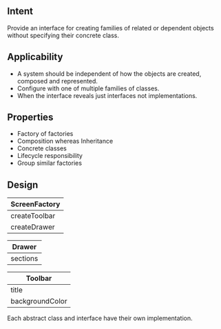 ## Intent

Provide an interface for creating families of related or dependent 
objects without specifying their concrete class.

## Applicability

* A system should be independent of how the objects are created, composed 
and represented. 
* Configure with one of multiple families of classes. 
* When the interface reveals just interfaces not implementations. 

## Properties

* Factory of factories
* Composition whereas Inheritance
* Concrete classes
* Lifecycle responsibility 
* Group similar factories

## Design

| ScreenFactory |
| ----|
| createToolbar |
| createDrawer |

| Drawer |
| --- |
| sections |

| Toolbar |
| ---- |
| title |
| backgroundColor |

Each abstract class and interface have their own implementation. 
  